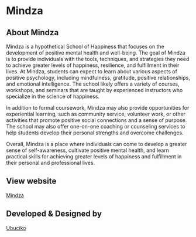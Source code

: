 <!-- <p align="center"><a href="https://laravel.com" target="_blank"><img src="https://raw.githubusercontent.com/laravel/art/master/logo-lockup/5%20SVG/2%20CMYK/1%20Full%20Color/laravel-logolockup-cmyk-red.svg" width="400"></a></p>

<p align="center">
<a href="https://travis-ci.org/laravel/framework"><img src="https://travis-ci.org/laravel/framework.svg" alt="Build Status"></a>
<a href="https://packagist.org/packages/laravel/framework"><img src="https://img.shields.io/packagist/dt/laravel/framework" alt="Total Downloads"></a>
<a href="https://packagist.org/packages/laravel/framework"><img src="https://img.shields.io/packagist/v/laravel/framework" alt="Latest Stable Version"></a>
<a href="https://packagist.org/packages/laravel/framework"><img src="https://img.shields.io/packagist/l/laravel/framework" alt="License"></a>
</p> -->

# Mindza

## About Mindza

Mindza is a hypothetical School of Happiness that focuses on the development of positive mental health and well-being. The goal of Mindza is to provide individuals with the tools, techniques, and strategies they need to achieve greater levels of happiness, resilience, and fulfillment in their lives.
At Mindza, students can expect to learn about various aspects of positive psychology, including mindfulness, gratitude, positive relationships, and emotional intelligence. The school likely offers a variety of courses, workshops, and seminars that are taught by experienced instructors who specialize in the science of happiness.

In addition to formal coursework, Mindza may also provide opportunities for experiential learning, such as community service, volunteer work, or other activities that promote positive social connections and a sense of purpose. The school may also offer one-on-one coaching or counseling services to help students develop their personal strengths and overcome challenges.

Overall, Mindza is a place where individuals can come to develop a greater sense of self-awareness, cultivate positive mental health, and learn practical skills for achieving greater levels of happiness and fulfillment in their personal and professional lives.

## View website

[Mindza](#)

## Developed & Designed by

[Ubuciko](https://ubuciko.online/)
